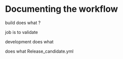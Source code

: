 # Documenting the workflow

build does what ?

job is to validate 


development does what

 does what Release_candidate.yml
